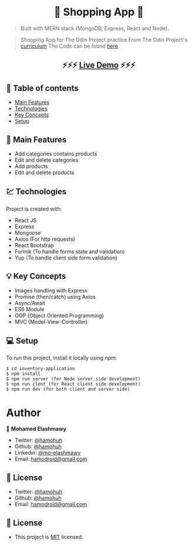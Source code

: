 <h1 align="center">  🛒 Shopping App 🛒 </h1>

> Built with MERN stack (MongoDB, Express, React and Node).

> Shopping App for The Odin Project practice
> From The Odin Project's [curriculum](https://www.theodinproject.com/courses/nodejs/lessons/inventory-application)
> The Code can be found [here](https://github.com/hamohuh/inventory-application)

### <h2 align="center"> ⚡️⚡️⚡️ [Live Demo](https://afternoon-atoll-93127.herokuapp.com/) ⚡️⚡️⚡️ </h2>

## 📜 Table of contents

-   [Main Features](#main-features)
-   [Technologies](#technologies)
-   [Key Concepts](#key-concepts)
-   [Setup](#setup)

## 🚩 Main Features

-   Add categories contains products
-   Edit and delete categories
-   Add products
-   Edit and delete products

## 💹 Technologies

Project is created with:

-   React JS
-   Express
-   Mongoose
-   Axios (For http requests)
-   React Bootstrap
-   Formik (To handle forms state and validation)
-   Yup (To handle client side form validation)

## 💡 Key Concepts

-   Images handling with Express
-   Promise (then/catch) using Axios
-   Async/Await
-   ES6 Module
-   OOP (Object Oriented Programming)
-   MVC (Model-View-Controller)

## 💻 Setup

To run this project, install it locally using npm:

```
$ cd inventory-application
$ npm install
$ npm run server (for Node server side development)
$ npm run clent (for React client side development)
$ npm run dev (for both client and server side)
```

# Author

👤 **Mohamed Elashmawy**

-   Twitter: [@hamohuh](https://twitter.com/hamohuh)
-   Github: [@hamohuh](https://github.com/hamohuh)
-   Linkedin: [@mo-elashmawy](https://www.linkedin.com/in/mo-elashmawy/)
-   Email: [hamodroid@gmail.com](mailto:hamodroid@gmail.com)

## 📝 License

-   Twitter: [@hamohuh](https://twitter.com/hamohuh)
-   Github: [@hamohuh](https://github.com/hamohuh)
-   Email: [hamodroid@gmail.com](mailto:hamodroid@gmail.com)

## 📝 License

-   This project is [MIT](./LICENSE) licensed.
